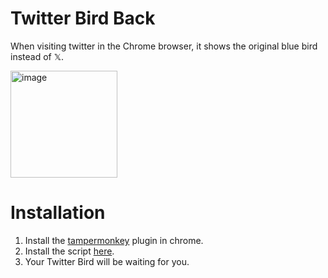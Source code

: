 # Twitter Bird Back
When visiting twitter in the Chrome browser, it shows the original blue bird instead of 𝕏.

<img width="171" alt="image" src="https://github.com/mjshin82/twitter-bird-back/assets/22926212/962dcdcf-7b88-49da-9d36-f5b4964badf2">



# Installation
1. Install the [tampermonkey](https://chrome.google.com/webstore/detail/tampermonkey/dhdgffkkebhmkfjojejmpbldmpobfkfo) plugin in chrome.
2. Install the script [here](https://greasyfork.org/ko/scripts/471699-twitter-bird-back).
3. Your Twitter Bird will be waiting for you.
